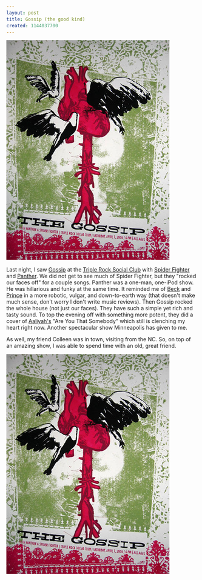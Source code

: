 ```yaml
---
layout: post
title: Gossip (the good kind)
created: 1144037700
---
```


![](/images/posts/zzold/gossipposter.jpg)

Last night, I saw [Gossip](http://www.gossipyouth.com/ "Gossip") at the [Triple Rock Social Club](http://www.triplerocksocialclub.com/ "Triple Rock Social Club") with [Spider Fighter](http://myspace.com/spiderfighter "Spider Fighter") and [Panther](http://www.jyrk.com/panther "Panther"). We did not get to see much of Spider Fighter, but they "rocked our faces off" for a couple songs. Panther was a one-man, one-iPod show. He was hillarious and funky at the same time. It reminded me of [Beck](http://www.beck.com/ "Beck") and [Prince](http://www.npgmusicclub.com/ "Prince") in a more robotic, vulgar, and down-to-earth way (that doesn't make much sense, don't worry I don't write music reviews). Then Gossip rocked the whole house (not just our faces). They have such a simple yet rich and tasty sound. To top the evening off with something more potent, they did a cover of [Aaliyah's](http://www.aaliyah.com/ "Aaliyah") "Are You That Somebody" which still is clenching my heart right now. Another spectacular show Minneapolis has given to me.

As well, my friend Colleen was in town, visiting from the NC. So, on top of an amazing show, I was able to spend time with an old, great friend.

![Gossip Minneapolis Poster © unknown](/images/posts/zzold/gossipposter.jpg "Gossip Minneapolis Poster © unknown")

